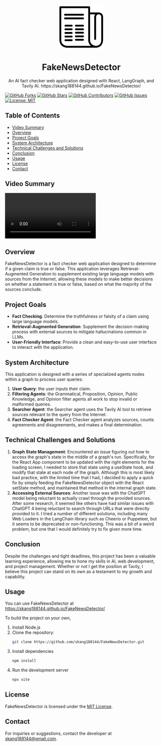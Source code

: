 
<br />
<div align="center">
  <a href="https://github.com/skang188144/FakeNewsDetector">
    <img src="public/icon-light.svg" alt="Logo" width="150" height="150">
  </a>

  <h1 align="center">FakeNewsDetector</h1>

  <p align="center">
    An AI fact checker web application designed with React, LangGraph, and Tavily AI.
    https://skang188144.github.io/FakeNewsDetector/
    <br />
  </p>
</div>

[
![GitHub Forks](https://img.shields.io/github/forks/skang188144/FakeNewsDetector.svg?label=Forks)](https://github.com/skang188144/FakeNewsDetector/forks) [![GitHub Stars](https://img.shields.io/github/stars/skang188144/FakeNewsDetector.svg?label=Stars)](https://github.com/skang188144/FakeNewsDetector/stargazers) [![GitHub Contributors](https://img.shields.io/github/contributors/skang188144/FakeNewsDetector.svg?label=Contributors)](https://github.com/skang188144/FakeNewsDetector/graphs/contributors) [![GitHub Issues](https://img.shields.io/github/issues/skang188144/FakeNewsDetector.svg?label=Issues)](https://github.com/skang188144/FakeNewsDetector/issues) [![License: MIT](https://img.shields.io/badge/License-MIT-yellow.svg)](https://opensource.org/licenses/MIT)

## Table of Contents 
- [Video Summary](#video-summary) 
- [Overview](#overview) 
- [Project Goals](#project-goals) 
- [System Architecture](#system-architecture) 
- [Technical Challenges and Solutions](#technical-challenges-and-solutions) 
- [Conclusion](#conclusion) 
- [Usage](#usage) 
- [License](#license)
- [Contact](#contact)

## Video Summary
<video>
	<source src="/Project Description.mp4" type="video/mp4"/>
</video>

## Overview
FakeNewsDetector is a fact checker web application designed to determine if a given claim is true or false. This application leverages Retrieval-Augmented Generation to supplement existing large language models with sources from the Internet, allowing these models to make better decisions on whether a statement is true or false, based on what the majority of the sources conclude.

## Project Goals
- **Fact Checking**: Determine the truthfulness or falsity of a claim using large language models.
- **Retrieval-Augmented Generation**: Supplement the decision-making process with external sources to mitigate hallucinations common in LLMs. 
- **User-Friendly Interface**: Provide a clean and easy-to-use user interface to interact with the application.

## System Architecture 
This application is designed with a series of specialized agents nodes within a graph to process user queries: 
1. **User Query**: the user inputs their claim. 
2. **Filtering Agents**: the Grammatical, Proposition, Opinion, Public Knowledge, and Opinion filter agents all work to stop invalid or malformed queries.
3.  **Searcher Agent**: the Searcher agent uses the Tavily AI tool to retrieve sources relevant to the query from the Internet.
5. **Fact Checker Agent**: the Fact Checker agent analyzes sources, counts agreements and disagreements, and makes a final determination.

## Technical Challenges and Solutions 
1. **Graph State Management**: Encountered an issue figuring out how to access the graph's state in the middle of a graph's run. Specifically, for the React App component to be updated with the right elements for the loading screen, I needed to store that state using a useState hook, and modify that state at each node of the graph. Although this is most likely bad practice, with the limited time that I had, I decided to apply a quick fix by simply feeding the FakeNewsDetector object with the React setState method, and maintained that method in the internal graph state.
2.  **Accessing External Sources**: Another issue was with the ChatGPT model being reluctant to actually crawl through the provided sources. After some research, it seemed like others have had similar issues with ChatGPT 4 being reluctant to search through URLs that were directly provided to it. I tried a number of different solutions, including many Web Loaders in the LangChain library such as Cheerio or Puppeteer, but it seems to be deprecated or non-functioning. This was a bit of a weird problem, but one that I would definitely try to fix given more time.

## Conclusion 
Despite the challenges and tight deadlines, this project has been a valuable learning experience, allowing me to hone my skills in AI, web development, and project management. Whether or not I get the position at Tavily, I believe this project can stand on its own as a testament to my growth and capability.

## Usage
You can use FakeNewsDetector at https://skang188144.github.io/FakeNewsDetector/

To build the project on your own,
1. Install Node.js
2. Clone the repository: 
   ```bash 
   git clone https://github.com/skang188144/FakeNewsDetector.git
   ```
3. Install dependencies
   ```bash 
   npm install
   ```
4. Run the development server
   ```bash 
   npx vite
   ```

## License
FakeNewsDetector is licensed under the [MIT License](https://opensource.org/licenses/MIT).

## Contact
For inquiries or suggestions, contact the developer at skang188144@gmail.com.
